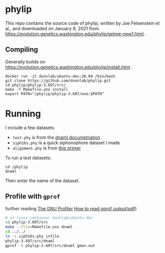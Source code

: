 # phylip

This repo contains the source code of phylip, written by Joe Felsenstein et al., and downloaded on January 8, 2021 from https://evolution.genetics.washington.edu/phylip/getme-new1.html .

## Compiling

Generally builds on https://evolution.genetics.washington.edu/phylip/install.html .

    docker run -it dunnlab/ubuntu-dev:20.04 /bin/bash
    git clone https://github.com/dunnlab/phylip.git
    cd phylip/phylip-3.697/src/
    make -f Makefile.unx install
    export PATH="/phylip/phylip-3.697/exe:$PATH"

# Running

I include a few datasets
- `test.phy` is from the [dnaml documetnation](https://evolution.genetics.washington.edu/phylip/doc/dnaml.html)
- `siph16s.phy` is a quick siphonophore dataset I made
- `alignment.phy` is from [this primer](https://evolution.genetics.washington.edu/phylip/tuimala3.pdf)

To run a test datasets:

    cd /phylip
    dnaml

Then enter the name of the dataset.

## Profile with `gprof`

further reading
[The GNU Profiler](https://ftp.gnu.org/old-gnu/Manuals/gprof-2.9.1/html_chapter/gprof_toc.html)
[How to read gprof output(pdf)](http://www.cs.cornell.edu/courses/cs414/2004fa/gprof.pdf)

``` bash
# in linux container dunnlab/ubuntu-dev
cd phylip-3.697/src
make --file=Makefile.unx dnaml
cd ../../
ln -s siph16s.phy infile
phylip-3.697/src/dnaml
gprof -b phylip-3.697/src/dnaml gmon.out
```
